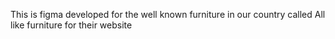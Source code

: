 This is figma developed for the well known furniture in our country called All like furniture for their website
